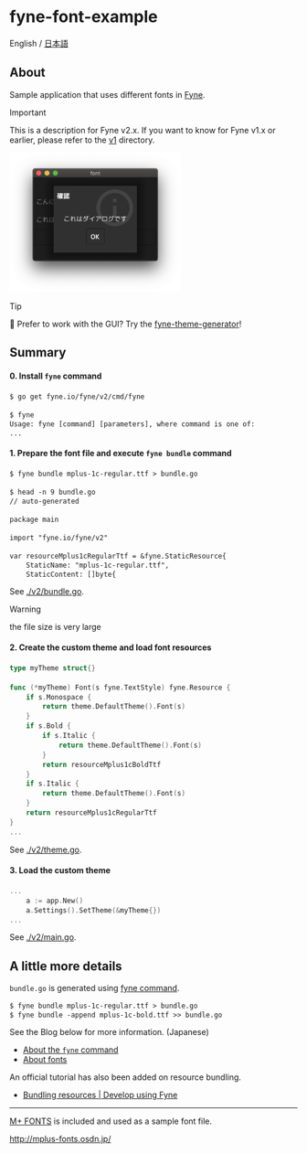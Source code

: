 fyne-font-example
====

English / [日本語](./README_ja.md)

## About

Sample application that uses different fonts in [Fyne](https://fyne.io).

> [!IMPORTANT]
> This is a description for Fyne v2.x. If you want to know for Fyne v1.x or earlier, please refer to the [v1](./v1) directory.

<img src="./resource/image-v2.png" width=300>

> [!TIP]
> 🎨 Prefer to work with the GUI? Try the [fyne-theme-generator](https://github.com/lusingander/fyne-theme-generator)!

## Summary

#### 0. Install `fyne` command

```
$ go get fyne.io/fyne/v2/cmd/fyne

$ fyne
Usage: fyne [command] [parameters], where command is one of:
...
```

#### 1. Prepare the font file and execute `fyne bundle` command

```
$ fyne bundle mplus-1c-regular.ttf > bundle.go

$ head -n 9 bundle.go
// auto-generated

package main

import "fyne.io/fyne/v2"

var resourceMplus1cRegularTtf = &fyne.StaticResource{
	StaticName: "mplus-1c-regular.ttf",
	StaticContent: []byte{
```

See [./v2/bundle.go](./v2/bundle.go).

> [!WARNING]
> the file size is very large

#### 2. Create the custom theme and load font resources

```go
type myTheme struct{}

func (*myTheme) Font(s fyne.TextStyle) fyne.Resource {
	if s.Monospace {
		return theme.DefaultTheme().Font(s)
	}
	if s.Bold {
		if s.Italic {
			return theme.DefaultTheme().Font(s)
		}
		return resourceMplus1cBoldTtf
	}
	if s.Italic {
		return theme.DefaultTheme().Font(s)
	}
	return resourceMplus1cRegularTtf
}
...
```

See [./v2/theme.go](./v2/theme.go).

#### 3. Load the custom theme

```go
...
	a := app.New()
	a.Settings().SetTheme(&myTheme{})
...
```

See [./v2/main.go](./v2/main.go).

## A little more details

`bundle.go` is generated using [fyne command](https://github.com/fyne-io/fyne/tree/master/cmd/fyne).

```
$ fyne bundle mplus-1c-regular.ttf > bundle.go
$ fyne bundle -append mplus-1c-bold.ttf >> bundle.go
```

See the Blog below for more information. (Japanese)

- [About the `fyne` command](https://lusingander.netlify.app/posts/200613-fyne-resourece/)
- [About fonts](https://lusingander.netlify.app/posts/200614-fyne-font/)

An official tutorial has also been added on resource bundling.

- [Bundling resources | Develop using Fyne](https://developer.fyne.io/tutorial/bundle)

----

[M+ FONTS](http://mplus-fonts.osdn.jp/) is included and used as a sample font file.

http://mplus-fonts.osdn.jp/
